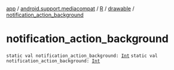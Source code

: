 [app](../../../index.md) / [android.support.mediacompat](../../index.md) / [R](../index.md) / [drawable](index.md) / [notification_action_background](.)

# notification_action_background

`static val notification_action_background: `[`Int`](https://kotlinlang.org/api/latest/jvm/stdlib/kotlin/-int/index.html)
`static val notification_action_background: `[`Int`](https://kotlinlang.org/api/latest/jvm/stdlib/kotlin/-int/index.html)